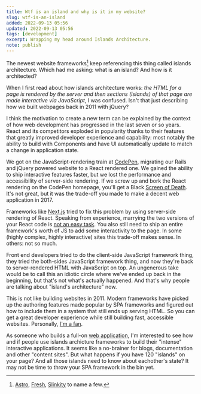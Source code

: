 ```yaml
---
title: Wtf is an island and why is it in my website?
slug: wtf-is-an-island
added: 2022-09-13 05:56
updated: 2022-09-13 05:56
tags: [development]
excerpt: Wrapping my head around Islands Architecture.
note: publish
---
```


The newest website frameworks[^1] keep referencing this thing called islands architecture. Which had me asking: what is an island? And how is it architected?

When I first read about how islands architecture works: _the HTML for a page is rendered by the server and then sections (islands) of that page are made interactive via JavaScript_, I was confused. Isn't that just describing how we built webpages back in 2011 with jQuery?

I think the motivation to create a new term can be explained by the context of how web development has progressed in the last seven or so years. React and its competitors exploded in popularity thanks to their features that greatly improved developer experience and capability: most notably the ability to build with Components and have UI automatically update to match a change in application state.

We got on the JavaScript-rendering train at [CodePen](https://codepen.io), migrating our Rails and jQuery powered website to a React rendered one. We gained the ability to ship interactive features faster, but we lost the performance and accessibility of server-side rendering. If we screw up and bork the React rendering on the CodePen homepage, you'll get a Black [Screen of Death](https://en.wikipedia.org/wiki/Blue_screen_of_death). It's not great, but it was the trade-off you made to make a decent web application in 2017.

Frameworks like [Next.js](https://nextjs.org/) tried to fix this problem by using server-side rendering of React. Speaking from experience, marrying the two versions of your React code is [not an easy task](https://www.joshwcomeau.com/react/the-perils-of-rehydration/). You also still need to ship an entire framework's worth of JS to add some interactivity to the page. In some (highly complex, highly interactive) sites this trade-off makes sense. In others: not so much.

Front end developers tried to do the client-side JavaScript framework thing, they tried the both-sides JavaScript framework thing, and now they're back to server-rendered HTML with JavaScript on top. An ungenerous take would be to call this an idiotic circle where we've ended up back in the beginning, but that's not what's actually happened. And that's why people are talking about "island's architecture" now.

This is not like building websites in 2011. Modern frameworks have picked up the authoring features made popular by SPA frameworks and figured out how to include them in a system that still ends up serving HTML. So you can get a great developer experience while still building fast, accessible websites. Personally, [I'm a fan](https://rachsmith.com/initial-thoughts-on-astro/).

As someone who builds a full-on [web application](https://codepen.io), I'm interested to see how and if people use islands archicture frameworks to build their "intense" interactive applications. It seems like a no-brainer for blogs, documentation and other "content sites". But what happens if you have 120 "islands" on your page? And all those islands need to know about eachother's state? It may not be time to throw your SPA framework in the bin yet.

[^1]: [Astro](https://astro.build), [Fresh](https://fresh.deno.dev/), [Slinkity](https://slinkity.dev/) to name a few.
